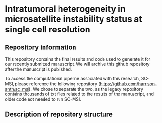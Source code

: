 # Intratumoral heterogeneity in microsatellite instability status at single cell resolution

## Repository information 

This repository contains the final results and code used to generate it for our recently submitted manuscript. We will archive this github repository after the manuscript is published. 

To access the computational pipeline associated with this research, SC-MSI, please reference the following repository (https://github.com/harrison-anth/sc_msi). We chose to separate the two, as 
the legacy repository contains thousands of txt files related to the results of the manuscript, and older code not needed to run SC-MSI. 

## Description of repository structure
